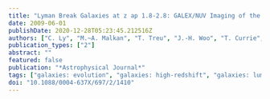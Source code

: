```yaml
---
title: "Lyman Break Galaxies at z ap 1.8-2.8: GALEX/NUV Imaging of the Subaru Deep Field"
date: 2009-06-01
publishDate: 2020-12-28T05:23:45.212516Z
authors: ["C. Ly", "M.~A. Malkan", "T. Treu", "J.-H. Woo", "T. Currie", "M. Hayashi", "N. Kashikawa", "K. Motohara", "K. Shimasaku", "M. Yoshida"]
publication_types: ["2"]
abstract: ""
featured: false
publication: "*Astrophysical Journal*"
tags: ["galaxies: evolution", "galaxies: high-redshift", "galaxies: luminosity function", "mass function", "galaxies: photometry"]
doi: "10.1088/0004-637X/697/2/1410"
---
```


